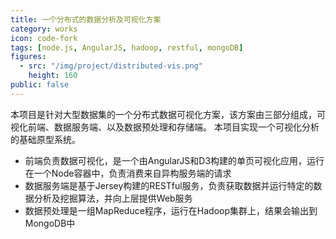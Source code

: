```yaml
---
title: 一个分布式的数据分析及可视化方案
category: works
icon: code-fork
tags: [node.js, AngularJS, hadoop, restful, mongoDB]
figures:
  - src: "/img/project/distributed-vis.png"
    height: 160
public: false
---
```


本项目是针对大型数据集的一个分布式数据可视化方案，该方案由三部分组成，可视化前端、数据服务端、以及数据预处理和存储端。
本项目实现一个可视化分析的基础原型系统。

- 前端负责数据可视化，是一个由AngularJS和D3构建的单页可视化应用，运行在一个Node容器中，负责消费来自异构服务端的请求
- 数据服务端是基于Jersey构建的RESTful服务，负责获取数据并运行特定的数据分析及挖掘算法，并向上层提供Web服务
- 数据预处理是一组MapReduce程序，运行在Hadoop集群上，结果会输出到MongoDB中